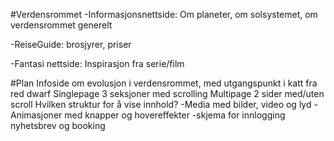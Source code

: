 #Verdensrommet
-Informasjonsnettside: Om planeter, om solsystemet, om verdensrommet generelt

-ReiseGuide: brosjyrer, priser

-Fantasi nettside: Inspirasjon fra serie/film 

#Plan
Infoside om evolusjon i verdensrommet, med utgangspunkt i katt fra red dwarf
Singlepage 3 seksjoner med scrolling
Multipage 2 sider med/uten scroll
Hvilken struktur for å vise innhold? 
-Media med bilder, video og lyd
-Animasjoner med knapper og hovereffekter
-skjema for innlogging nyhetsbrev og booking
